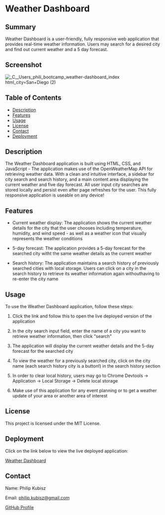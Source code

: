 # Weather Dashboard

## Summary

Weather Dashboard is a user-friendly, fully responsive web application that provides real-time weather information. Users may search for a desired city and find out current weather and a 5 day forecast.

## Screenshot

![_C__Users_phili_bootcamp_weather-dashboard_index html_city=San+Diego (2)](https://github.com/PhilKubz/test-project/assets/122698773/8928e5ee-0759-4cb4-b082-2af3f26b64c0)



## Table of Contents

- [Description](#description)
- [Features](#features)
- [Usage](#usage)
- [License](#license)
- [Contact](#contact)
- [Deployment](#deployment)


## Description

The Weather Dashboard application is built using HTML, CSS, and JavaScript - The application makes use of the OpenWeatherMap API for retrieving weather data. With a clean and intuitive interface, a sidebar for city search and search history, and a main content area displaying the current weather and five day forecast. All user input city searches are stored locally and persist even after page refreshes for the user. This fully responsive application is useable on any device! 


## Features

- Current weather display: The application shows the current weather details for the city that the user chooses including temperature, humidity, and wind speed - as well as a weather icon that visually represents the weather conditions

- 5-day forecast: The application provides a 5-day forecast for the searched city witht the same weather details as the current weather

- Search history: The application maintains a search history of previously searched cities with local storage. Users can click on a city in the search history to retrieve its weather information again withouthaving to re-enter the city name


## Usage

To use the Weather Dashboard application, follow these steps:

1. Click the link and follow this to open the live deployed version of the application

2. In the city search input field, enter the name of a city you want to retrieve weather information, then click "search"

3. The application will display the current weather details and the 5-day forecast for the searched city

4. To view the weather for a previously searched city, click on the city name (each search history city is a button!) in the search history section

5. In order to clear local history, users may go to Chrome Devtools -> Application -> Local Storage -> Delete local storage

5. Make use of this application for any event planning or to get a weather update of your area or another area of interest


## License

This project is licensed under the MIT License.


## Deployment

Click on the link below to view the live deployed application:

[Weather Dashboard](https://philkubz.github.io/weather-dashboard/)


## Contact

Name: Philip Kubisz

Email: philip.kubisz@gmail.com

[GitHub Profile](https://github.com/PhilKubz)
